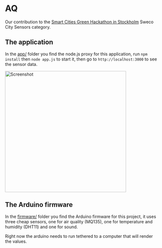 # AQ

Our contribution to the [Smart Cities Green Hackathon in Stockholm](http://smartcities.greenhackathon.com/) Sweco City Sensors category.


## The application

In the [app/](app/) folder you find the node.js proxy for this application, run `npm install` then `node app.js` to start it, then go to `http://localhost:3000` to see the sensor data.

<img src="https://raw.githubusercontent.com/possan/smartcitiesgreenhackathon/master/doc/screenshot.png" width="400" alt="Screenshot" />


## The Arduino firmware

In the [firmware/](firmware/) folder you find the Arduino firmware for this project, it uses three cheap sensors, one for air quality (MQ135), one for temperature and humidity (DHT11) and one for sound.

Right now the arduino needs to run tethered to a computer that will render the values.



